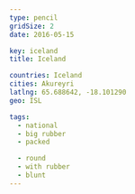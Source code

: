 ```yaml
---
type: pencil
gridSize: 2
date: 2016-05-15

key: iceland
title: Iceland

countries: Iceland
cities: Akureyri
latlng: 65.688642, -18.101290
geo: ISL

tags:
  - national
  - big rubber
  - packed

  - round
  - with rubber
  - blunt
---
```


